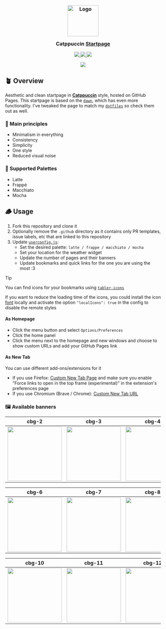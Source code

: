 <h3 align="center">
  <img src="https://raw.githubusercontent.com/catppuccin/catppuccin/main/assets/logos/exports/1544x1544_circle.png" width="100" alt="Logo"/><br/>
  <img src="https://raw.githubusercontent.com/catppuccin/catppuccin/main/assets/misc/transparent.png" height="30" width="0px"/>
  Catppuccin <a href="https://github.com/paydayrey/startpage">Startpage</a>
  <img src="https://raw.githubusercontent.com/catppuccin/catppuccin/main/assets/misc/transparent.png" height="30" width="0px"/>
</h3>

<p align="center">
  <a href="https://github.com/paydayrey/startpage/stargazers">
    <img src="https://img.shields.io/github/stars/pivoshenko/catppuccin-startpage?style=for-the-badge&logo=starship&color=a6e3a1&logoColor=D9E0EE&labelColor=302D41">
  </a>
  <a href="https://github.com/pivoshenko/catppuccin-startpage/issues">
    <img src="https://img.shields.io/github/issues/pivoshenko/catppuccin-startpage?style=for-the-badge&logo=gitbook&color=fab387&logoColor=D9E0EE&labelColor=302D41">
  </a>
  <a href="https://github.com/pivoshenko/catppuccin-startpage/contributors">
    <img src="https://img.shields.io/github/contributors/pivoshenko/catppuccin-startpage?style=for-the-badge&logo=github&color=f38ba8&logoColor=D9E0EE&labelColor=302D41">
  </a>
</p>

<p align="center">
  <img src="assets/preview.png"/>
</p>

## 🪴 Overview

Aesthetic and clean startpage in [**Catppuccin**](https://catppuccin.com/palette) style, hosted on GitHub Pages.
This startpage is based on the [`dawn`](https://github.com/b-coimbra/dawn), which has even more functionality.
I've tweaked the page to match my [`dotfiles`](https://github.com/pivoshenko/dotfiles) so check them out as well.

### 🧠 Main principles

- Minimalism in everything
- Consistency
- Simplicity
- One style
- Reduced visual noise

### 🎨 Supported Palettes

- Latte
- Frappé
- Macchiato
- Mocha

## 🪵 Usage

1. Fork this repository and clone it
2. Optionally remove the `.github` directory as it contains only PR templates, issue labels, etc that are linked to this repository
3. Update [`userconfig.js`](userconfig.js):
   - Set the desired palette: `latte / frappe / macchiato / mocha`
   - Set your location for the weather widget
   - Update the number of pages and their banners
   - Update bookmarks and quick links for the one you are using the most :3

> [!TIP]
> You can find icons for your bookmarks using [`tabler-icons`](https://tabler.io/icons)
>
> If you want to reduce the loading time of the icons, you could install the icon [font](src/fonts) locally and activate the option `"localIcons": true` in the config to disable the remote styles

#### As Homepage

- Click the menu button and select `Options/Preferences`
- Click the home panel
- Click the menu next to the homepage and new windows and choose to show custom URLs and add your GitHub Pages link

#### As New Tab

You can use different add-ons/extensions for it

- If you use Firefox: [Custom New Tab Page](https://addons.mozilla.org/en-US/firefox/addon/custom-new-tab-page/?src=search) and make sure you enable "Force links to open in the top frame (experimental)" in the extension's preferences page
- If you use Chromium (Brave / Chrome): [Custom New Tab URL](https://chrome.google.com/webstore/detail/custom-new-tab-url/mmjbdbjnoablegbkcklggeknkfcjkjia)

### 🖼️ Available banners

| cbg-2                                           | cbg-3                                           | cbg-4                                           | cbg-5                                           |
| ----------------------------------------------- | ----------------------------------------------- | ----------------------------------------------- | ----------------------------------------------- |
| <img src="src/img/banners/cbg-2.gif" width=175> | <img src="src/img/banners/cbg-3.gif" width=175> | <img src="src/img/banners/cbg-4.gif" width=175> | <img src="src/img/banners/cbg-5.gif" width=175> |

| cbg-6                                           | cbg-7                                           | cbg-8                                           | cbg-9                                           |
| ----------------------------------------------- | ----------------------------------------------- | ----------------------------------------------- | ----------------------------------------------- |
| <img src="src/img/banners/cbg-6.gif" width=175> | <img src="src/img/banners/cbg-7.gif" width=175> | <img src="src/img/banners/cbg-8.gif" width=175> | <img src="src/img/banners/cbg-9.gif" width=175> |

| cbg-10                                           | cbg-11                                           | cbg-12                                           | cbg-13                                           |
| ------------------------------------------------ | ------------------------------------------------ | ------------------------------------------------ | ------------------------------------------------ |
| <img src="src/img/banners/cbg-10.gif" width=175> | <img src="src/img/banners/cbg-11.gif" width=175> | <img src="src/img/banners/cbg-12.gif" width=175> | <img src="src/img/banners/cbg-13.gif" width=175> |
